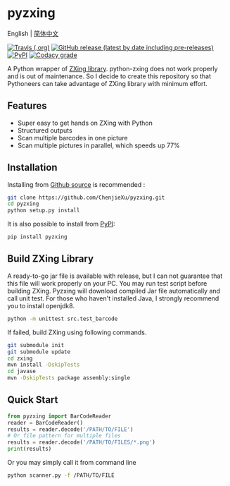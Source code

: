 # pyzxing
English | [简体中文](README_CN.md)

[![Travis (.org)](https://img.shields.io/travis/ChenjieXu/pyzxing)](https://travis-ci.org/github/ChenjieXu/pyzxing)
[![GitHub release (latest by date including pre-releases)](https://img.shields.io/github/v/release/chenjiexu/pyzxing?include_prereleases)](https://github.com/ChenjieXu/pyzxing/releases/latest)
[![PyPI](https://img.shields.io/pypi/v/pyzxing)](https://pypi.org/project/pyzxing/)
[![Codacy grade](https://img.shields.io/codacy/grade/353f276d2073445aab7af3e32b0d503a)](https://www.codacy.com/manual/ChenjieXu/pyzxing)

A Python wrapper of [ZXing library](https://github.com/zxing/zxing). python-zxing does not work properly and is out of maintenance. So I decide to create this repository so that Pythoneers can take advantage of ZXing library with minimum effort.

## Features

- Super easy to get hands on ZXing with Python
- Structured outputs
- Scan multiple barcodes in one picture
- Scan multiple pictures in parallel, which speeds up 77%

## Installation
Installing from [Github source](https://github.com/ChenjieXu/pyzxing.git) is recommended :

```bash
git clone https://github.com/ChenjieXu/pyzxing.git
cd pyzxing
python setup.py install
```

It is also possible to install from [PyPI](https://pypi.org/project/pyzxing/):

```bash
pip install pyzxing
```

## Build ZXing Library

A ready-to-go jar file is available with release, but I can not guarantee that this file will work properly on your PC. You may run test script before building ZXing. Pyzxing will download compiled Jar file automatically and call unit test. For those who haven't installed Java, I strongly recommend you to install openjdk8.

```bash
python -m unittest src.test_barcode
```

If failed, build ZXing using following commands.

```bash
git submodule init
git submodule update
cd zxing
mvn install -DskipTests
cd javase
mvn -DskipTests package assembly:single
```

## Quick Start

```python
from pyzxing import BarCodeReader
reader = BarCodeReader()
results = reader.decode('/PATH/TO/FILE')
# Or file pattern for multiple files
results = reader.decode('/PATH/TO/FILES/*.png')
print(results)
```

Or you may simply call it from command line

```bash
python scanner.py -f /PATH/TO/FILE
```
